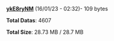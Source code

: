 [**ykE8ryNM**](/data/ykE8ryNM.txt) (16/01/23 - 02:32)- 109 bytes

**Total Datas**: 4607

**Total Size**: 28.73 MB / 28.7 MB